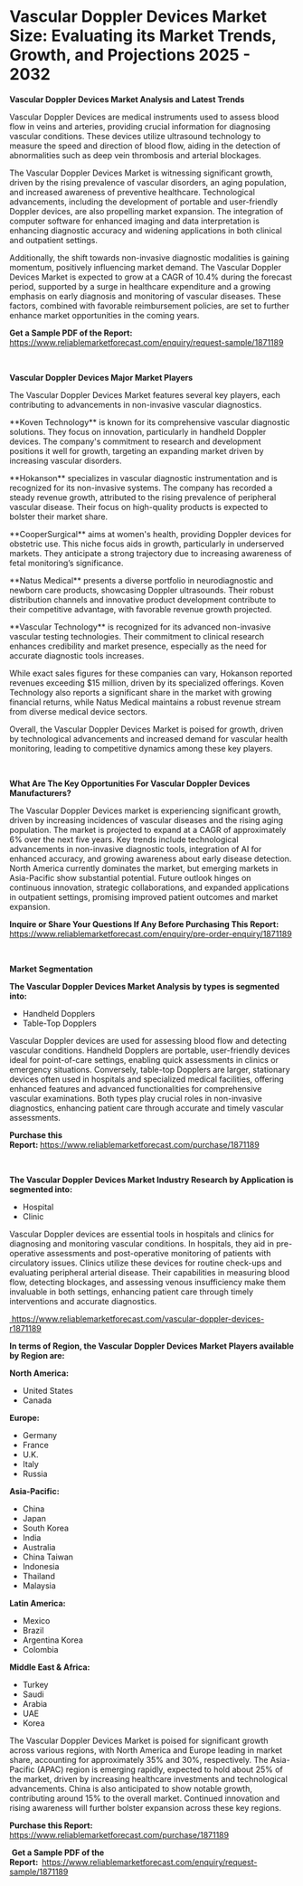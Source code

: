 <p><h1>Vascular Doppler Devices Market Size: Evaluating its Market Trends, Growth, and Projections 2025 - 2032</h1></p><p><strong>Vascular Doppler Devices Market Analysis and Latest Trends</strong></p>
<p><p>Vascular Doppler Devices are medical instruments used to assess blood flow in veins and arteries, providing crucial information for diagnosing vascular conditions. These devices utilize ultrasound technology to measure the speed and direction of blood flow, aiding in the detection of abnormalities such as deep vein thrombosis and arterial blockages.</p><p>The Vascular Doppler Devices Market is witnessing significant growth, driven by the rising prevalence of vascular disorders, an aging population, and increased awareness of preventive healthcare. Technological advancements, including the development of portable and user-friendly Doppler devices, are also propelling market expansion. The integration of computer software for enhanced imaging and data interpretation is enhancing diagnostic accuracy and widening applications in both clinical and outpatient settings.</p><p>Additionally, the shift towards non-invasive diagnostic modalities is gaining momentum, positively influencing market demand. The Vascular Doppler Devices Market is expected to grow at a CAGR of 10.4% during the forecast period, supported by a surge in healthcare expenditure and a growing emphasis on early diagnosis and monitoring of vascular diseases. These factors, combined with favorable reimbursement policies, are set to further enhance market opportunities in the coming years.</p></p>
<p><strong>Get a Sample PDF of the Report:&nbsp;</strong> <a href="https://www.reliablemarketforecast.com/enquiry/request-sample/1871189?utm_campaign=2792&utm_medium=2&utm_source=Github&utm_content=ia&utm_term=14042025&utm_id=vascular-doppler-devices">https://www.reliablemarketforecast.com/enquiry/request-sample/1871189</a></p>
<p>&nbsp;</p>
<p><strong>Vascular Doppler Devices Major Market Players</strong></p>
<p><p>The Vascular Doppler Devices Market features several key players, each contributing to advancements in non-invasive vascular diagnostics. </p><p>**Koven Technology** is known for its comprehensive vascular diagnostic solutions. They focus on innovation, particularly in handheld Doppler devices. The company's commitment to research and development positions it well for growth, targeting an expanding market driven by increasing vascular disorders.</p><p>**Hokanson** specializes in vascular diagnostic instrumentation and is recognized for its non-invasive systems. The company has recorded a steady revenue growth, attributed to the rising prevalence of peripheral vascular disease. Their focus on high-quality products is expected to bolster their market share.</p><p>**CooperSurgical** aims at women's health, providing Doppler devices for obstetric use. This niche focus aids in growth, particularly in underserved markets. They anticipate a strong trajectory due to increasing awareness of fetal monitoring’s significance.</p><p>**Natus Medical** presents a diverse portfolio in neurodiagnostic and newborn care products, showcasing Doppler ultrasounds. Their robust distribution channels and innovative product development contribute to their competitive advantage, with favorable revenue growth projected.</p><p>**Vascular Technology** is recognized for its advanced non-invasive vascular testing technologies. Their commitment to clinical research enhances credibility and market presence, especially as the need for accurate diagnostic tools increases.</p><p>While exact sales figures for these companies can vary, Hokanson reported revenues exceeding $15 million, driven by its specialized offerings. Koven Technology also reports a significant share in the market with growing financial returns, while Natus Medical maintains a robust revenue stream from diverse medical device sectors.</p><p>Overall, the Vascular Doppler Devices Market is poised for growth, driven by technological advancements and increased demand for vascular health monitoring, leading to competitive dynamics among these key players.</p></p>
<p>&nbsp;</p>
<p><strong>What Are The Key Opportunities For Vascular Doppler Devices Manufacturers?</strong></p>
<p><p>The Vascular Doppler Devices market is experiencing significant growth, driven by increasing incidences of vascular diseases and the rising aging population. The market is projected to expand at a CAGR of approximately 6% over the next five years. Key trends include technological advancements in non-invasive diagnostic tools, integration of AI for enhanced accuracy, and growing awareness about early disease detection. North America currently dominates the market, but emerging markets in Asia-Pacific show substantial potential. Future outlook hinges on continuous innovation, strategic collaborations, and expanded applications in outpatient settings, promising improved patient outcomes and market expansion.</p></p>
<p><strong>Inquire or Share Your Questions If Any Before Purchasing This Report:</strong> <a href="https://www.reliablemarketforecast.com/enquiry/pre-order-enquiry/1871189?utm_campaign=2792&utm_medium=2&utm_source=Github&utm_content=ia&utm_term=14042025&utm_id=vascular-doppler-devices">https://www.reliablemarketforecast.com/enquiry/pre-order-enquiry/1871189</a></p>
<p>&nbsp;</p>
<p><strong>Market Segmentation</strong></p>
<p><strong>The Vascular Doppler Devices Market Analysis by types is segmented into:</strong></p>
<p><ul><li>Handheld Dopplers</li><li>Table-Top Dopplers</li></ul></p>
<p><p>Vascular Doppler devices are used for assessing blood flow and detecting vascular conditions. Handheld Dopplers are portable, user-friendly devices ideal for point-of-care settings, enabling quick assessments in clinics or emergency situations. Conversely, table-top Dopplers are larger, stationary devices often used in hospitals and specialized medical facilities, offering enhanced features and advanced functionalities for comprehensive vascular examinations. Both types play crucial roles in non-invasive diagnostics, enhancing patient care through accurate and timely vascular assessments.</p></p>
<p><strong>Purchase this Report:&nbsp;</strong><a href="https://www.reliablemarketforecast.com/purchase/1871189?utm_campaign=2792&utm_medium=2&utm_source=Github&utm_content=ia&utm_term=14042025&utm_id=vascular-doppler-devices">https://www.reliablemarketforecast.com/purchase/1871189</a></p>
<p>&nbsp;</p>
<p><strong>The Vascular Doppler Devices Market Industry Research by Application is segmented into:</strong></p>
<p><ul><li>Hospital</li><li>Clinic</li></ul></p>
<p><p>Vascular Doppler devices are essential tools in hospitals and clinics for diagnosing and monitoring vascular conditions. In hospitals, they aid in pre-operative assessments and post-operative monitoring of patients with circulatory issues. Clinics utilize these devices for routine check-ups and evaluating peripheral arterial disease. Their capabilities in measuring blood flow, detecting blockages, and assessing venous insufficiency make them invaluable in both settings, enhancing patient care through timely interventions and accurate diagnostics.</p></p>
<p><a href="https://www.reliablemarketforecast.com/vascular-doppler-devices-r1871189?utm_campaign=2792&utm_medium=2&utm_source=Github&utm_content=ia&utm_term=14042025&utm_id=vascular-doppler-devices">&nbsp;https://www.reliablemarketforecast.com/vascular-doppler-devices-r1871189</a></p>
<p><strong>In terms of Region, the Vascular Doppler Devices Market Players available by Region are:</strong></p>
<p>
    <p> <strong> North America: </strong>
        <ul>
            <li>United States</li>
            <li>Canada</li>
        </ul>
        </p> 
    <p> <strong> Europe: </strong>
        <ul>
            <li>Germany</li>
            <li>France</li>
            <li>U.K.</li>
            <li>Italy</li>
            <li>Russia</li>
        </ul>
        </p> 
    <p> <strong> Asia-Pacific: </strong>
        <ul>
            <li>China</li>
            <li>Japan</li>
            <li>South Korea</li>
            <li>India</li>
            <li>Australia</li>
            <li>China Taiwan</li>
            <li>Indonesia</li>
            <li>Thailand</li>
            <li>Malaysia</li>
        </ul>
        </p> 
    <p> <strong> Latin America: </strong>
        <ul>
            <li>Mexico</li>
            <li>Brazil</li>
            <li>Argentina Korea</li>
            <li>Colombia</li>
        </ul>
        </p> 
    <p> <strong> Middle East & Africa: </strong>
        <ul>
            <li>Turkey</li>
            <li>Saudi</li>
            <li>Arabia</li>
            <li>UAE</li>
            <li>Korea</li>
        </ul>
    </p>
    </p>
<p><p>The Vascular Doppler Devices Market is poised for significant growth across various regions, with North America and Europe leading in market share, accounting for approximately 35% and 30%, respectively. The Asia-Pacific (APAC) region is emerging rapidly, expected to hold about 25% of the market, driven by increasing healthcare investments and technological advancements. China is also anticipated to show notable growth, contributing around 15% to the overall market. Continued innovation and rising awareness will further bolster expansion across these key regions.</p></p>
<p><strong>Purchase this Report: </strong><a href="https://www.reliablemarketforecast.com/purchase/1871189?utm_campaign=2792&utm_medium=2&utm_source=Github&utm_content=ia&utm_term=14042025&utm_id=vascular-doppler-devices">https://www.reliablemarketforecast.com/purchase/1871189</a></p>
<p>&nbsp;<strong>Get a Sample PDF of the Report:&nbsp;&nbsp;</strong><a href="https://www.reliablemarketforecast.com/enquiry/request-sample/1871189?utm_campaign=2792&utm_medium=2&utm_source=Github&utm_content=ia&utm_term=14042025&utm_id=vascular-doppler-devices">https://www.reliablemarketforecast.com/enquiry/request-sample/1871189</a></p>
<p><strong></strong></p>
<p><p></p><p></p><p></p></p>